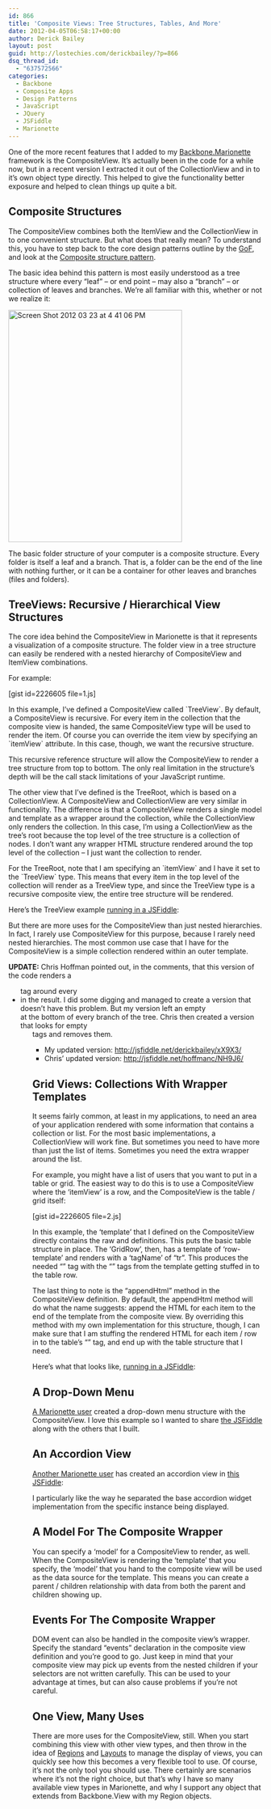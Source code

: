 ```yaml
---
id: 866
title: 'Composite Views: Tree Structures, Tables, And More'
date: 2012-04-05T06:58:17+00:00
author: Derick Bailey
layout: post
guid: http://lostechies.com/derickbailey/?p=866
dsq_thread_id:
  - "637572566"
categories:
  - Backbone
  - Composite Apps
  - Design Patterns
  - JavaScript
  - JQuery
  - JSFiddle
  - Marionette
---
```

One of the more recent features that I added to my [Backbone.Marionette](https://github.com/derickbailey/backbone.marionette) framework is the CompositeView. It&#8217;s actually been in the code for a while now, but in a recent version I extracted it out of the CollectionView and in to it&#8217;s own object type directly. This helped to give the functionality better exposure and helped to clean things up quite a bit.

## Composite Structures

The CompositeView combines both the ItemView and the CollectionView in to one convenient structure. But what does that really mean? To understand this, you have to step back to the core design patterns outline by the [GoF](http://www.amazon.com/Design-Patterns-Elements-Reusable-Object-Oriented/dp/0201633612), and look at the [Composite structure pattern](http://en.wikipedia.org/wiki/Composite_pattern).

The basic idea behind this pattern is most easily understood as a tree structure where every &#8220;leaf&#8221; &#8211; or end point &#8211; may also a &#8220;branch&#8221; &#8211; or collection of leaves and branches. We&#8217;re all familiar with this, whether or not we realize it:

<img title="Screen Shot 2012-03-23 at 4.41.06 PM.png" src="http://lostechies.com/derickbailey/files/2012/03/Screen-Shot-2012-03-23-at-4.41.06-PM.png" alt="Screen Shot 2012 03 23 at 4 41 06 PM" width="344" height="459" border="0" />

The basic folder structure of your computer is a composite structure. Every folder is itself a leaf and a branch. That is, a folder can be the end of the line with nothing further, or it can be a container for other leaves and branches (files and folders).

## TreeViews: Recursive / Hierarchical View Structures

The core idea behind the CompositeView in Marionette is that it represents a visualization of a composite structure. The folder view in a tree structure can easily be rendered with a nested hierarchy of CompositeView and ItemView combinations.

For example:

[gist id=2226605 file=1.js]

In this example, I&#8217;ve defined a CompositeView called \`TreeView\`. By default, a CompositeView is recursive. For every item in the collection that the composite view is handed, the same CompositeView type will be used to render the item. Of course you can override the item view by specifying an \`itemView\` attribute. In this case, though, we want the recursive structure.

This recursive reference structure will allow the CompositeView to render a tree structure from top to bottom. The only real limitation in the structure&#8217;s depth will be the call stack limitations of your JavaScript runtime.

The other view that I&#8217;ve defined is the TreeRoot, which is based on a CollectionView. A CompositeView and CollectionView are very similar in functionality. The difference is that a CompositeView renders a single model and template as a wrapper around the collection, while the CollectionView only renders the collection. In this case, I&#8217;m using a CollectionView as the tree&#8217;s root because the top level of the tree structure is a collection of nodes. I don&#8217;t want any wrapper HTML structure rendered around the top level of the collection &#8211; I just want the collection to render.

For the TreeRoot, note that I am specifying an \`itemView\` and I have it set to the \`TreeView\` type. This means that every item in the top level of the collection will render as a TreeView type, and since the TreeView type is a recursive composite view, the entire tree structure will be rendered.

Here&#8217;s the TreeView example [running in a JSFiddle](http://jsfiddle.net/derickbailey/AdWjU/):



But there are more uses for the CompositeView than just nested hierarchies. In fact, I rarely use CompositeView for this purpose, because I rarely need nested hierarchies. The most common use case that I have for the CompositeView is a simple collection rendered within an outer template.

**UPDATE:** Chris Hoffman pointed out, in the comments, that this version of the code renders a <ul> tag around every <li> in the result. I did some digging and managed to create a version that doesn&#8217;t have this problem. But my version left an empty <ul></ul> at the bottom of every branch of the tree. Chris then created a version that looks for empty <ul> tags and removes them.

  * My updated version: <http://jsfiddle.net/derickbailey/xX9X3/>
  * Chris&#8217; updated version: <http://jsfiddle.net/hoffmanc/NH9J6/>

## Grid Views: Collections With Wrapper Templates

It seems fairly common, at least in my applications, to need an area of your application rendered with some information that contains a collection or list. For the most basic implementations, a CollectionView will work fine. But sometimes you need to have more than just the list of items. Sometimes you need the extra wrapper around the list.

For example, you might have a list of users that you want to put in a table or grid. The easiest way to do this is to use a CompositeView where the &#8216;itemView&#8217; is a row, and the CompositeView is the table / grid itself:

[gist id=2226605 file=2.js]

In this example, the &#8216;template&#8217; that I defined on the CompositeView directly contains the raw <thead> and <tbody> definitions. This puts the basic table structure in place. The &#8216;GridRow&#8217;, then, has a template of &#8216;row-template&#8217; and renders with a &#8216;tagName&#8217; of &#8220;tr&#8221;. This produces the needed &#8220;<tr>&#8221; tag with the &#8220;<td>&#8221; tags from the template getting stuffed in to the table row.

The last thing to note is the &#8220;appendHtml&#8221; method in the CompositeView definition. By default, the appendHtml method will do what the name suggests: append the HTML for each item to the end of the template from the composite view. By overriding this method with my own implementation for this structure, though, I can make sure that I am stuffing the rendered HTML for each item / row in to the table&#8217;s &#8220;<tbody>&#8221; tag, and end up with the table structure that I need.

Here&#8217;s what that looks like, [running in a JSFiddle](http://jsfiddle.net/derickbailey/me4NK/):



## A Drop-Down Menu

[A Marionette user](https://twitter.com/jobseriously/status/187958745991626753) created a drop-down menu structure with the CompositeView. I love this example so I wanted to share [the JSFiddle](http://jsfiddle.net/Sjrgy/8/) along with the others that I built.



## An Accordion View

[Another Marionette user](https://twitter.com/#!/bordev) has created an accordion view in [this JSFiddle](http://jsfiddle.net/bordev/xzeHb/):



I particularly like the way he separated the base accordion widget implementation from the specific instance being displayed.

## A Model For The Composite Wrapper

You can specify a &#8216;model&#8217; for a CompositeView to render, as well. When the CompositeView is rendering the &#8216;template&#8217; that you specify, the &#8216;model&#8217; that you hand to the composite view will be used as the data source for the template. This means you can create a parent / children relationship with data from both the parent and children showing up.

## Events For The Composite Wrapper

DOM event can also be handled in the composite view&#8217;s wrapper. Specify the standard &#8220;events&#8221; declaration in the composite view definition and you&#8217;re good to go. Just keep in mind that your composite view may pick up events from the nested children if your selectors are not written carefully. This can be used to your advantage at times, but can also cause problems if you&#8217;re not careful.

## One View, Many Uses

There are more uses for the CompositeView, still. When you start combining this view with other view types, and then throw in the idea of [Regions](http://lostechies.com/derickbailey/2011/12/12/composite-js-apps-regions-and-region-managers/) and [Layouts](http://lostechies.com/derickbailey/2012/03/22/managing-layouts-and-nested-views-with-backbone-marionette/) to manage the display of views, you can quickly see how this becomes a very flexible tool to use. Of course, it&#8217;s not the only tool you should use. There certainly are scenarios where it&#8217;s not the right choice, but that&#8217;s why I have so many available view types in Marionette, and why I support any object that extends from Backbone.View with my Region objects.